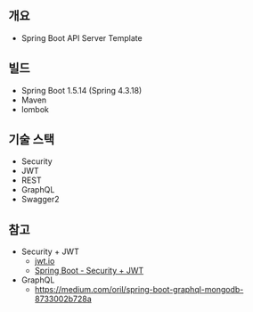## 개요
* Spring Boot API Server Template

## 빌드
* Spring Boot 1.5.14 (Spring 4.3.18)
* Maven
* lombok

## 기술 스택
* Security
* JWT
* REST
* GraphQL
* Swagger2

## 참고
* Security + JWT
    * [jwt.io](https://jwt.io/)
    * [Spring Boot - Security + JWT](http://heowc.tistory.com/46)
* GraphQL
    * https://medium.com/oril/spring-boot-graphql-mongodb-8733002b728a
